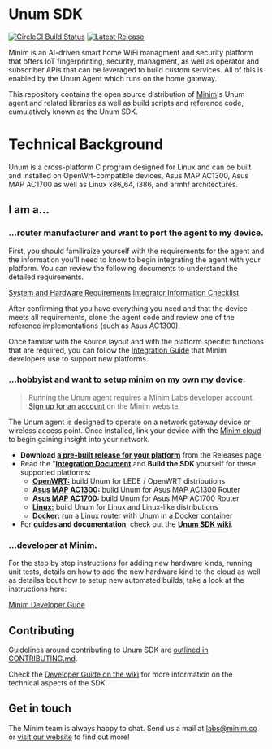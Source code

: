 # Unum SDK
[![CircleCI Build Status](https://img.shields.io/circleci/project/github/MinimSecure/unum-sdk.svg?style=flat-square)][9]
[![Latest Release](https://img.shields.io/github/release/MinimSecure/unum-sdk.svg?style=flat-square)][8]

Minim is an AI-driven smart home WiFi managment and security platform that offers IoT fingerprinting, security, managment, as well as operator and subscriber APIs that can be leveraged to build custom services. All of this is enabled by the Unum Agent which runs on the home gateway.

This repository contains the open source distribution of
[Minim][1]'s Unum agent and related libraries as well as build scripts and reference code, cumulatively known as the Unum SDK.

# Technical Background

Unum is a cross-platform C program designed for Linux and can be built and installed on
OpenWrt-compatible devices, Asus MAP AC1300, Asus MAP AC1700 as well as
Linux x86_64, i386, and armhf architectures.


## I am a...

### ...router manufacturer and want to port the agent to my device.

First, you should familiraize yourself with the requirements for the agent and the information you'll need to know to begin integrating the agent with your platform. You can review the following documents to understand the detailed requirements.

[System and Hardware Requirements][18]
[Integrator Information Checklist][17]

After confirming that you have everything you need and that the device meets all requirements, clone the agent code and review one of the reference implementations (such as Asus AC1300).

Once familiar with the source layout and with the platform specific functions that are required, you can follow the [Integration Guide][16] that Minim developers use to support new platforms.


### ...hobbyist and want to setup minim on my own my device.

> Running the Unum agent requires a Minim Labs developer account. 
> [Sign up for an account][3] on the Minim website.

The Unum agent is designed to operate on a network gateway device or wireless
access point. Once installed, link your device with the [Minim cloud][3] to 
begin gaining insight into your network.

- **Download [a pre-built release for your platform][8]** from the Releases page
- Read the "**[Integration Document][16]** and **Build the SDK** yourself for these supported platforms:
  - **[OpenWRT:][7]** build Unum for LEDE / OpenWRT distributions
  - **[Asus MAP AC1300:][14]** build Unum for Asus MAP AC1300 Router
  - **[Asus MAP AC1700:][15]** build Unum for Asus MAP AC1700 Router
  - **[Linux:][6]** build Unum for Linux and Linux-like distributions
  - **[Docker:][5]** run a Linux router with Unum in a Docker container
- For **guides and documentation**, check out the **[Unum SDK wiki][11]**.


### ...developer at Minim. 

For the step by step instructions for adding new hardware kinds, running unit tests, details on how to add the new hardware kind to the cloud as well as detailsa bout how to setup new automated builds, take a look at the instructions here:

[Minim Developer Gude][16]

## Contributing

Guidelines around contributing to Unum SDK are [outlined in
CONTRIBUTING.md][10]. 

Check the [Developer Guide on the wiki][12] for more
information on the technical aspects of the SDK.


## Get in touch

The Minim team is always happy to chat. Send us a mail at [labs@minim.co][2] or 
[visit our website][1] to find out more!

[1]: https://www.minim.co
[2]: mailto:labs@minim.co
[3]: https://www.minim.co/labs
[4]: https://www.docker.com
[5]: extras/docker/README-docker.md
[6]: README-linux_generic.md
[7]: README-lede_generic.md
[8]: https://github.com/MinimSecure/unum-sdk/releases/latest
[9]: https://circleci.com/gh/MinimSecure/unum-sdk/tree/master
[10]: CONTRIBUTING.md
[11]: https://github.com/MinimSecure/unum-sdk/wiki
[12]: https://github.com/MinimSecure/unum-sdk/wiki/Developer-Guide
[13]: LICENSE
[14]: README-asus_map_ac1300.md
[15]: README-asus_map_ac1700.md
[16]: README-integrators.md
[17]: https://docs.google.com/document/d/12AgcU3-53aqWTult7zeA1Iob2EMCH2r1G8eU5hQudXY
[18]: https://docs.google.com/document/d/1BUxOs0HjPbo2NGN--1TioqslomtKrvLTNm_CBdIbSQ8
